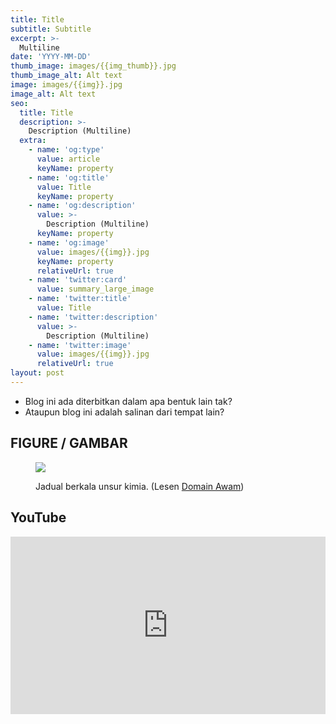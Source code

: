 ```yaml
---
title: Title
subtitle: Subtitle
excerpt: >-
  Multiline
date: 'YYYY-MM-DD'
thumb_image: images/{{img_thumb}}.jpg
thumb_image_alt: Alt text
image: images/{{img}}.jpg
image_alt: Alt text
seo:
  title: Title
  description: >-
    Description (Multiline)
  extra:
    - name: 'og:type'
      value: article
      keyName: property
    - name: 'og:title'
      value: Title
      keyName: property
    - name: 'og:description'
      value: >-
        Description (Multiline)
      keyName: property
    - name: 'og:image'
      value: images/{{img}}.jpg
      keyName: property
      relativeUrl: true
    - name: 'twitter:card'
      value: summary_large_image
    - name: 'twitter:title'
      value: Title
    - name: 'twitter:description'
      value: >-
        Description (Multiline)
    - name: 'twitter:image'
      value: images/{{img}}.jpg
      relativeUrl: true
layout: post
---
```


<aside class="changelog">

- Blog ini ada diterbitkan dalam apa bentuk lain tak?
- Ataupun blog ini adalah salinan dari tempat lain?

</aside>


## FIGURE / GAMBAR
<figure>

![](../../images/Jadual-berkala_DA_wiki.png)
<figcaption>

Jadual berkala unsur kimia. (Lesen [Domain Awam](https://commons.wikimedia.org/wiki/File:Simple_Periodic_Table_Chart-en.svg))

</figcaption>

</figure>

## YouTube

<iframe width="100%" style="aspect-ratio:853/480" src="https://www.youtube.com/embed/HvVUtpdK7xw" title="YouTube video player" frameborder="0" allow="accelerometer; autoplay; clipboard-write; encrypted-media; gyroscope; picture-in-picture" allowfullscreen></iframe>